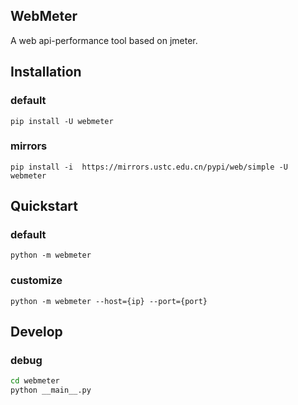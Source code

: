 ## WebMeter

A web api-performance tool based on jmeter.

## Installation

### default

```shell
pip install -U webmeter
```

### mirrors

```shell
pip install -i  https://mirrors.ustc.edu.cn/pypi/web/simple -U webmeter
```

## Quickstart

### default

```shell
python -m webmeter
```

### customize

```shell
python -m webmeter --host={ip} --port={port}
```

## Develop

### debug

```bash
cd webmeter
python __main__.py
```
